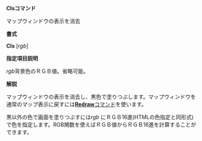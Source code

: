 **Clsコマンド**

マップウィンドウの表示を消去

**書式**

**Cls** [*rgb*]

**指定項目説明**

*rgb*背景色のＲＧＢ値。省略可能。

**解説**

マップウィンドウの表示を消去し、黒色で塗りつぶします。マップウィンドウを通常のマップ表示に戻すには[**Redraw**コマンド](Redrawコマンド.md)を使います。

黒以外の色で画面を塗りつぶすには*rgb* にＲＧＢ16進(HTMLの色指定と同形式)で色を指定します。RGB関数を使えばＲＧＢ値からＲＧＢ16進を計算することができます。
